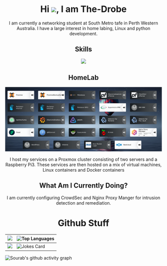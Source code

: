 
<!--
**The-Drobe/The-Drobe** is a ✨ _special_ ✨ repository because its `README.md` (this file) appears on your GitHub profile.

Here are some ideas to get you started:

- 🔭 I’m currently working on ...
- 🌱 I’m currently learning ...
- 👯 I’m looking to collaborate on ...
- 🤔 I’m looking for help with ...
- 💬 Ask me about ...
- 📫 How to reach me: ...
- 😄 Pronouns: ...
- ⚡ Fun fact: ...
-->


<h1 align="center">Hi <img src="https://media.giphy.com/media/hvRJCLFzcasrR4ia7z/giphy.gif" width="30">, I am The-Drobe</h1>
<div align="center">I am currently a networking student at South Metro tafe in Perth Western Australia. I have a large interest in home labing, Linux and python development.
</div>



<h2 align="center">Skills</h2>

<!--https://github.com/tandpfun/skill-icons#readme-->
<p align="center">
  <a href="https://skillicons.dev">
    <img src="https://skillicons.dev/icons?i=git,docker,bash,cloudflare,flask,github,html,linux,md,raspberrypi,vscode,wordpress,py,discord,selenium,azure&perline=20" />
  </a>
</p>


<h2 align="center">HomeLab</h2>

![HomeLabDash](img/HomeLabDash.png)
<div align="center">
I host my services on a Proxmox cluster consisting of two servers and a Raspberry Pi3. These services are then hosted on a mix of virtual machines, Linux containers and Docker containers
</div>


<h2 align="center">What Am I Currently Doing?</h2>
<div align="center">
I am currently configuring CrowdSec and Nginx Proxy Manger for intrusion detection and remediation.
</div>



<h1 align="center">Github Stuff</h1>

| ![](https://github-readme-stats.vercel.app/api?username=The-Drobe&show_icons=true&bg_color=45,fc00ff,00dbde&title_color=fff&text_color=fff) | ![Top Languages](https://github-readme-stats.vercel.app/api/top-langs/?username=The-Drobe) |
| --- | --- |
| ![](https://github-readme-streak-stats.herokuapp.com/?user=The-Drobe) | ![Jokes Card](https://readme-jokes.vercel.app/api) |

![Sourab's github activity graph](https://activity-graph.herokuapp.com/graph?username=The-Drobe&theme=react-dark&hide_border=true&area=true&bg_color=9842f5)
